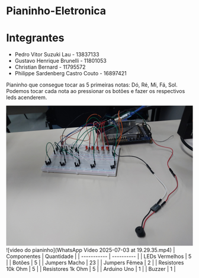 # Pianinho-Eletronica

# Integrantes

- Pedro Vitor Suzuki Lau - 13837133 
- Gustavo Henrique Brunelli - 11801053
- Christian Bernard - 11795572
- Philippe Sardenberg Castro Couto - 16897421


Pianinho que consegue tocar as 5 primeiras notas: Dó, Ré, Mi, Fá, Sol. Podemos tocar cada nota ao pressionar os botões e fazer os respectivos leds acenderem.

![foto do pianinho](pianinho.jpg.jpg)
![video do pianinho](WhatsApp Video 2025-07-03 at 19.29.35.mp4)
| Componentes | Quantidade |
| ----------- | ---------- |
| LEDs Vermelhos | 5 |
| Botões | 5 |
| Jumpers Macho | 23 |
| Jumpers Fêmea | 2 |
| Resistores 10k Ohm | 5 |
| Resistores 1k Ohm | 5 |
| Arduino Uno | 1 | 
| Buzzer | 1 | 
